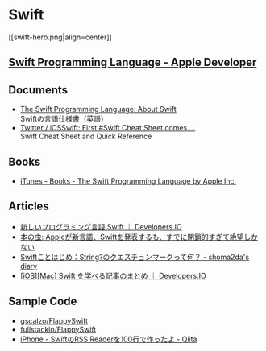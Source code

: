 # Swift

[[swift-hero.png|align=center]]

## [Swift Programming Language - Apple Developer](https://developer.apple.com/swift/)

## Documents

- [The Swift Programming Language: About Swift](https://developer.apple.com/library/prerelease/ios/documentation/Swift/Conceptual/Swift_Programming_Language/index.html)  
  Swiftの言語仕様書（英語）
- [Twitter / iOSSwift: First #Swift Cheat Sheet comes ...](https://twitter.com/iOSSwift/status/473768737561391105)  
  Swift Cheat Sheet and Quick Reference

## Books

- [iTunes - Books - The Swift Programming Language by Apple Inc.](https://itunes.apple.com/us/book/the-swift-programming-language/id881256329?mt=11)

## Articles

- [新しいプログラミング言語 Swift ｜ Developers.IO](http://dev.classmethod.jp/smartphone/swift/)
- [本の虫: Appleが新言語、Swiftを発表するも、すでに閉鎖的すぎて絶望しかない](http://cpplover.blogspot.jp/2014/06/appleswift.html)
- [Swiftことはじめ：String?のクエスチョンマークって何？ - shoma2da's diary](http://shoma2da.hatenablog.com/entry/2014/06/03/233312)
- [[iOS][Mac] Swift を学べる記事のまとめ ｜ Developers.IO](http://dev.classmethod.jp/smartphone/iphone/learn-swift/)

## Sample Code

- [gscalzo/FlappySwift](https://github.com/gscalzo/FlappySwift)  
- [fullstackio/FlappySwift](https://github.com/fullstackio/FlappySwift)
- [iPhone - SwiftのRSS Readerを100行で作ったよ - Qiita](http://qiita.com/susieyy/items/749c4ac5d82d765c12c6)